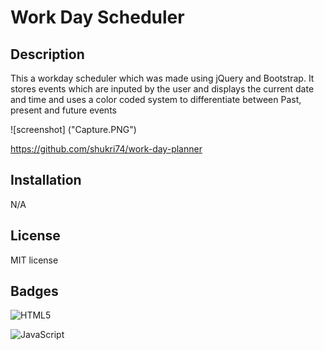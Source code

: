 # Work Day Scheduler

## Description

This a workday scheduler which was made using jQuery and Bootstrap. It stores events which are inputed by the user and displays the current date and time and uses a color coded system to differentiate between Past, present and future events

![screenshot] ("Capture.PNG")

https://github.com/shukri74/work-day-planner

## Installation

N/A

## License

MIT license

## Badges

 ![HTML5](https://img.shields.io/badge/html5-%23E34F26.svg?style=for-the-badge&logo=html5&logoColor=black)

 ![JavaScript](https://img.shields.io/badge/javascript-%23323330.svg?style=for-the-badge&logo=javascript&logoColor=%23F7DF1E)